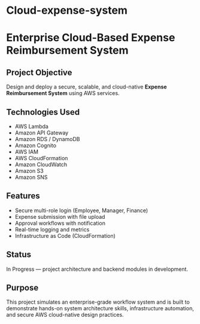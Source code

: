 # Cloud-expense-system
# Enterprise Cloud-Based Expense Reimbursement System

## Project Objective  
Design and deploy a secure, scalable, and cloud-native **Expense Reimbursement System** using AWS services.
## Technologies Used  
- AWS Lambda  
- Amazon API Gateway  
- Amazon RDS / DynamoDB  
- Amazon Cognito  
- AWS IAM  
- AWS CloudFormation  
- Amazon CloudWatch  
- Amazon S3  
- Amazon SNS

## Features  
- Secure multi-role login (Employee, Manager, Finance)  
- Expense submission with file upload  
- Approval workflows with notification  
- Real-time logging and metrics  
- Infrastructure as Code (CloudFormation)

## Status  
In Progress — project architecture and backend modules in development.

## Purpose  
This project simulates an enterprise-grade workflow system and is built to demonstrate hands-on system architecture skills, infrastructure automation, and secure AWS cloud-native design practices.
